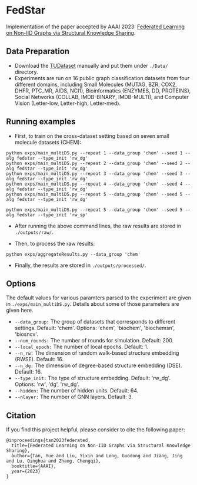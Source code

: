 # FedStar
Implementation of the paper accepted by AAAI 2023: [Federated Learning on Non-IID Graphs via Structural Knowledge Sharing](https://arxiv.org/pdf/2211.13009.pdf).

## Data Preparation
* Download the [TUDataset](https://chrsmrrs.github.io/datasets/docs/datasets/) manually and put them under ```./Data/``` directory.
* Experiments are run on 16 public graph classification datasets from four different domains, including Small Molecules (MUTAG, BZR, COX2, DHFR, PTC\_MR, AIDS, NCI1), Bioinformatics (ENZYMES, DD, PROTEINS), Social Networks (COLLAB, IMDB-BINARY, IMDB-MULTI), and Computer Vision (Letter-low, Letter-high, Letter-med).

## Running examples
* First, to train on the cross-dataset setting based on seven small molecule datasets (CHEM):
```
python exps/main_multiDS.py --repeat 1 --data_group 'chem' --seed 1 --alg fedstar --type_init 'rw_dg'
python exps/main_multiDS.py --repeat 2 --data_group 'chem' --seed 2 --alg fedstar --type_init 'rw_dg'
python exps/main_multiDS.py --repeat 3 --data_group 'chem' --seed 3 --alg fedstar --type_init 'rw_dg'
python exps/main_multiDS.py --repeat 4 --data_group 'chem' --seed 4 --alg fedstar --type_init 'rw_dg'
python exps/main_multiDS.py --repeat 5 --data_group 'chem' --seed 5 --alg fedstar --type_init 'rw_dg'

python exps/main_multiDS.py --repeat 5 --data_group 'chem' --seed 5 --alg fedstar --type_init 'rw_sp'
```

* After running the above command lines, the raw results are stored in ```./outputs/raw/```.

* Then, to process the raw results:
```
python exps/aggregateResults.py --data_group 'chem'
```

* Finally, the results are stored in ```./outputs/processed/```.

## Options
The default values for various paramters parsed to the experiment are given in ```./exps/main_multiDS.py```. Details about some of those parameters are given here.
* ```--data_group:```  The group of datasets that corresponds to different settings. Default: 'chem'. Options: 'chem', 'biochem', 'biochemsn', 'biosncv'.
* ```--num_rounds:``` The number of rounds for simulation. Default: 200.
* ```--local_epoch:``` The number of local epochs. Default: 1.
* ```--n_rw:``` The dimension of random walk-based structure embedding (RWSE). Default: 16.
* ```--n_dg:``` The dimension of degree-based structure embedding (DSE). Default: 16.
* ```--type_init:``` The type of structure embedding. Default: 'rw_dg'. Options: 'rw', 'dg', 'rw_dg'.
* ```--hidden:``` The number of hidden units. Default: 64.
* ```--nlayer:``` The number of GNN layers. Default: 3.

## Citation
If you find this project helpful, please consider to cite the following paper:
```
@inproceedings{tan2023federated,
  title={Federated Learning on Non-IID Graphs via Structural Knowledge Sharing},
  author={Tan, Yue and Liu, Yixin and Long, Guodong and Jiang, Jing and Lu, Qinghua and Zhang, Chengqi},
  booktitle={AAAI},
  year={2023}
}
```
